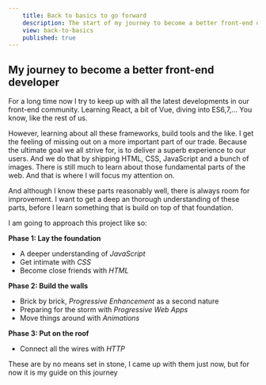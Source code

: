 ```yaml
---
	title: Back to basics to go forward
	description: The start of my journey to become a better front-end developer
	view: back-to-basics
	published: true
---
```


## My journey to become a better front-end developer

For a long time now I try to keep up with all the latest developments in our
front-end community. Learning React, a bit of Vue, diving into ES6,7,... You 
know, like the rest of us.

However, learning about all these frameworks, build tools and the like. I get 
the feeling of missing out on a more important part of our trade. Because the 
ultimate goal we all strive for, is to deliver a superb experience to our users.
And we do that by shipping HTML, CSS, JavaScript and a bunch of images. There is 
still much to learn about those fundamental parts of the web. And that is where 
I will focus my attention on.

And although I know these parts reasonably well, there is always room for 
improvement. I want to get a deep an thorough understanding of these parts, 
before I learn something that is build on top of that foundation.

I am going to approach this project like so:

**Phase 1: Lay the foundation**
* A deeper understanding of _JavaScript_
* Get intimate with _CSS_
* Become close friends with _HTML_

**Phase 2: Build the walls**
* Brick by brick, _Progressive Enhancement_ as a second nature
* Preparing for the storm with _Progressive Web Apps_
* Move things around with _Animations_

**Phase 3: Put on the roof**
* Connect all the wires with _HTTP_

These are by no means set in stone, I came up with them just now, but for now
it is my guide on this journey
